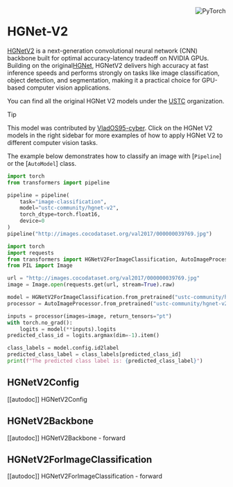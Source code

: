 <!--Copyright 2025 The HuggingFace Team. All rights reserved.

Licensed under the Apache License, Version 2.0 (the "License"); you may not use this file except in compliance with
the License. You may obtain a copy of the License at

http://www.apache.org/licenses/LICENSE-2.0

Unless required by applicable law or agreed to in writing, software distributed under the License is distributed on
an "AS IS" BASIS, WITHOUT WARRANTIES OR CONDITIONS OF ANY KIND, either express or implied. See the License for the
specific language governing permissions and limitations under the License.

⚠️ Note that this file is in Markdown but contain specific syntax for our doc-builder (similar to MDX) that may not be
rendered properly in your Markdown viewer.

-->

<div style="float: right;">
    <div class="flex flex-wrap space-x-1">
        <img alt="PyTorch" src="https://img.shields.io/badge/PyTorch-DE3412?style=flat&logo=pytorch&logoColor=white">
    </div>
</div>

# HGNet-V2

[HGNetV2](https://github.com/PaddlePaddle/PaddleClas/blob/v2.6.0/docs/zh_CN/models/ImageNet1k/PP-HGNetV2.md) is a next-generation convolutional neural network (CNN) backbone built for optimal accuracy-latency tradeoff on NVIDIA GPUs. Building on the original[HGNet](https://github.com/PaddlePaddle/PaddleClas/blob/v2.6.0/docs/en/models/PP-HGNet_en.md), HGNetV2 delivers high accuracy at fast inference speeds and performs strongly on tasks like image classification, object detection, and segmentation, making it a practical choice for GPU-based computer vision applications.

You can find all the original HGNet V2 models under the [USTC](https://huggingface.co/ustc-community/models?search=hgnet) organization.

> [!TIP]
> This model was contributed by [VladOS95-cyber](https://github.com/VladOS95-cyber).
> Click on the HGNet V2 models in the right sidebar for more examples of how to apply HGNet V2 to different computer vision tasks.

The example below demonstrates how to classify an image with [`Pipeline`] or the [`AutoModel`] class.

<hfoptions id="usage">
<hfoption id="Pipeline">

```py
import torch
from transformers import pipeline

pipeline = pipeline(
    task="image-classification",
    model="ustc-community/hgnet-v2",
    torch_dtype=torch.float16,
    device=0
)
pipeline("http://images.cocodataset.org/val2017/000000039769.jpg")
```

</hfoption>
<hfoption id="AutoModel">

```py
import torch
import requests
from transformers import HGNetV2ForImageClassification, AutoImageProcessor
from PIL import Image

url = "http://images.cocodataset.org/val2017/000000039769.jpg"
image = Image.open(requests.get(url, stream=True).raw)

model = HGNetV2ForImageClassification.from_pretrained("ustc-community/hgnet-v2")
processor = AutoImageProcessor.from_pretrained("ustc-community/hgnet-v2")

inputs = processor(images=image, return_tensors="pt")
with torch.no_grad():
    logits = model(**inputs).logits
predicted_class_id = logits.argmax(dim=-1).item()

class_labels = model.config.id2label
predicted_class_label = class_labels[predicted_class_id]
print(f"The predicted class label is: {predicted_class_label}")
```

</hfoption>
</hfoptions>

## HGNetV2Config

[[autodoc]] HGNetV2Config


## HGNetV2Backbone

[[autodoc]] HGNetV2Backbone
    - forward


## HGNetV2ForImageClassification

[[autodoc]] HGNetV2ForImageClassification
    - forward